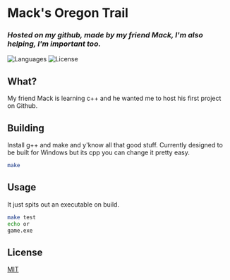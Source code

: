 # Mack's Oregon Trail
### _Hosted on my github, made by my friend Mack, I'm also helping, I'm important too._
![Languages](https://badgen.net/badge/language/C/blue) ![License](https://badgen.net/badge/language/MIT/red)


## What?
My friend Mack is learning c++ and he wanted me to host his first project on Github.

## Building
Install g++ and make and y'know all that good stuff.
Currently designed to be built for Windows but its cpp you can change it pretty easy.
```sh
make
```

## Usage
It just spits out an executable on build.
```sh
make test
echo or
game.exe
```

## License
[MIT](https://choosealicense.com/licenses/mit/)
